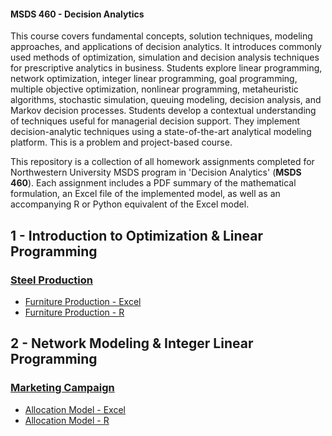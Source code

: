 <h4>MSDS 460 - Decision Analytics</h4>

<p>
This course covers fundamental concepts, solution techniques, modeling approaches, and applications of decision analytics. It introduces commonly used methods of optimization, simulation and decision analysis techniques for prescriptive analytics in business. Students explore linear programming, network optimization, integer linear programming, goal programming, multiple objective optimization, nonlinear programming, metaheuristic algorithms, stochastic simulation, queuing modeling, decision analysis, and Markov decision processes. Students develop a contextual understanding of techniques useful for managerial decision support. They implement decision-analytic techniques using a state-of-the-art analytical modeling platform. This is a problem and project-based course. 
</p>

<p>This repository is a collection of all homework assignments completed for Northwestern University MSDS program in 'Decision Analytics' (<b>MSDS 460</b>). Each assignment includes a PDF summary of the mathematical formulation, an Excel file of the implemented model, as well as an accompanying R or Python equivalent of the Excel model.</p>
  
</blockquote>

<h2>1 - Introduction to Optimization & Linear Programming</h2>

<h3><a href="https://github.com/bmoretz/MS-DataScience/raw/master/Decision%20Analytics/01_Steel%20Production.pdf">Steel Production</a></h3>

<ul>
	<li><a href="https://github.com/bmoretz/MS-DataScience/raw/master/Decision%20Analytics/01_Furniture%20Production%20Model.xlsx">Furniture Production - Excel</a></li>
	<li><a href="https://github.com/bmoretz/MS-DataScience/blob/master/Decision%20Analytics/01_Furniture%20Production%20Model.R">Furniture Production - R</a></li>
</ul>

<h2>2 - Network Modeling & Integer Linear Programming</h2>

<h3><a href="https://github.com/bmoretz/MS-DataScience/raw/master/Decision%20Analytics/02_Marketing%20Campaign.pdf">Marketing Campaign</a></h3>

<ul>
	<li><a href="https://github.com/bmoretz/MS-DataScience/raw/master/Decision%20Analytics/02_Allocation%20Model.xlsx">Allocation Model - Excel</a></li>
	<li><a href="https://github.com/bmoretz/MS-DataScience/blob/master/Decision%20Analytics/02_Allocation%20Model.R">Allocation Model - R</a></li>
</ul>